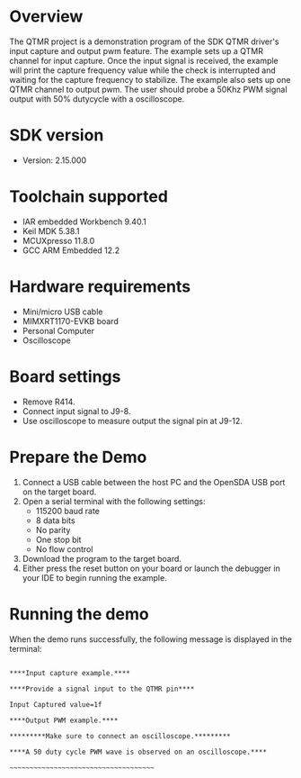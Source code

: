 Overview
========

The QTMR project is a demonstration program of the SDK QTMR driver's input capture and output pwm feature.
The example sets up a QTMR channel for input capture. Once the input signal is received, the example will print
the capture frequency value while the check is interrupted and waiting for the capture frequency to stabilize.
The example also sets up one QTMR channel to output pwm. The user should probe a 50Khz PWM signal output with
50% dutycycle with a oscilloscope. 

SDK version
===========
- Version: 2.15.000

Toolchain supported
===================
- IAR embedded Workbench  9.40.1
- Keil MDK  5.38.1
- MCUXpresso  11.8.0
- GCC ARM Embedded  12.2

Hardware requirements
=====================
- Mini/micro USB cable
- MIMXRT1170-EVKB board
- Personal Computer
- Oscilloscope

Board settings
==============
- Remove R414.
- Connect input signal to J9-8.
- Use oscilloscope to measure output the signal pin at J9-12.

Prepare the Demo
================
1.  Connect a USB cable between the host PC and the OpenSDA USB port on the target board. 
2.  Open a serial terminal with the following settings:
    - 115200 baud rate
    - 8 data bits
    - No parity
    - One stop bit
    - No flow control
3. Download the program to the target board.
4. Either press the reset button on your board or launch the debugger in your IDE to begin running the example.

Running the demo
================
When the demo runs successfully, the following message is displayed in the terminal:
~~~~~~~~~~~~~~~~~~~~~~~~~~~~~~~~~~~~~

****Input capture example.****

****Provide a signal input to the QTMR pin****

Input Captured value=1f

****Output PWM example.****

*********Make sure to connect an oscilloscope.*********

****A 50 duty cycle PWM wave is observed on an oscilloscope.****

~~~~~~~~~~~~~~~~~~~~~~~~~~~~~~~~~~~~

